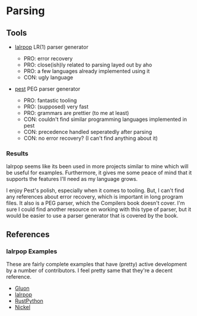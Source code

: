 # Parsing

## Tools

- [lalrpop](https://github.com/lalrpop/lalrpop) LR(1) parser generator
    + PRO: error recovery
    + PRO: close(ish)ly related to parsing layed out by aho
    + PRO: a few languages already implemented using it
    - CON: ugly language
    

- [pest](https://pest.rs/) PEG parser generator
    + PRO: fantastic tooling
    + PRO: (supposed) very fast
    + PRO: grammars are prettier (to me at least)
    - CON: couldn't find similar programming languages implemented in pest
    - CON: precedence handled seperatedly after parsing
    - CON: no error recovery? (I can't find anything about it)

### Results

lalrpop seems like its been used in more projects similar to mine which will be useful for examples.
Furthermore, it gives me some peace of mind that it supports the features I'll need as my language grows.

I enjoy Pest's polish, especially when it comes to tooling.
But, I can't find any references about error recovery, which is important in long program files. 
It also is a PEG parser, which the Compilers book doesn't cover.
I'm sure I could find another resource on working with this type of parser, but it would be easier to use a parser generator that is covered by the book.

## References

### lalrpop Examples

These are fairly complete examples that have (pretty) active development by a number of contributors.
I feel pretty same that they're a decent reference.
- [Gluon](https://github.com/gluon-lang/gluon/blob/main/parser/src/grammar.lalrpop)
- [lalrpop](https://github.com/lalrpop/lalrpop/blob/master/lalrpop/src/parser/lrgrammar.lalrpop)
- [RustPython](https://github.com/RustPython/Parser/blob/main/parser/src/python.lalrpop)
- [Nickel](https://github.com/tweag/nickel/blob/master/core/src/parser/grammar.lalrpop)
